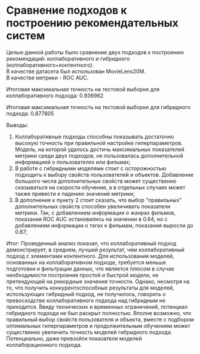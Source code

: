 # Сравнение подходов к построению рекомендательных систем

Целью данной работы было сравнение двух подходов к построению рекомендаций: коллаборативного и гибридного (коллаборативного+контентного).  
В качестве датасета был использован MovieLens20M.  
В качестве метрики - ROC AUC.

Итоговая максимальная точность на тестовой выборке для коллаборативного подхода: 0.936962  
 
Итоговая максимальная точность на тестовой выборке для гибридного подхода: 0.877805

Выводы:
1. Коллаборативные подходы способны показывать достаточно высокую точность при правильной настройке гиперпараметров. Модель, на которой удалось достичь максимальных показателей метрики среди двух подходов, не пользовалась дополнительной информацией о пользователях или фильмах;
2. В работе с гибридными моделями стоит с осторожностью подходить к выбору свойств пользователей и объектов. Добавление большого числа дополнительных свойств может существенно сказываться на скорости обучения, а в отдельных случаях может также привести к падению значений метрики;
3. В дополнение к пункту 2 стоит сказать, что выбор "правильных" дополнительных свойств способен увеличивать показатели метрики. Так, с добавлением информации о жанрах фильмов, показания ROC AUC остановились на значении в 0.64, но с добавлением информации о тэгах к фильмам, показания выросли до 0.87;

Итог:
Проведенный анализ показал, что коллаборативный подход демонстрирует, в среднем, лучший результат, чем коллаборативный подход с элементами контентного. Для использования моделей, основанных на коллаборативном подходе, требуется меньше подготовки и фильтрации данных, что является плюсом в случае необходимости построения простой и быстрой модели, не претендующей на рекордные значения точности. Однако, несмотря на то, что получить конкурентоспособные результаты для моделей, использующих гибридный подход, не получилось, говорить о превосходстве коллаборативного подхода над гибридным не приходится. Ввиду технических и временных ограничений, потенциал гибридного подхода не был раскрыт полностью. Вполне возможно, что правильный выбор свойств пользователя и объекта, вместе с подбором оптимальных гиперпараметров и продолжительным обучением может существенно увеличить точность моделей гибридного подхода. Потенциально, даже превзойти показатели моделей коллаборационного подхода.
